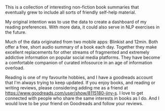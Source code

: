 This is a collection of interesting non-fiction book summaries that eventually grew to include all sorts of friendly self-help material.

My original intention was to use the data to create a dashboard of my reading preferences. With more data, it could also serve in NLP exercises in the future.

Much of the data originated from two mobile apps: Blinkist and 12min. Both offer a free, short audio summary of a book each day. Together they make excellent replacements for other streams of fragmented and extremely addictive information on popular social media platforms. They have become a comfortable companion of curated infosource in an age of information overload. 

Reading is one of my favourite hobbies, and I have a goodreads account that I'm always trying to keep updated. If you enjoy books, and reading or writing reviews, please considering adding me as a friend at https://www.goodreads.com/user/show/8115180-jiny-s. I love to get connected with people who share the same interests in books as I do. And I would love to be your friend on Goodreads and follow your reviews.
